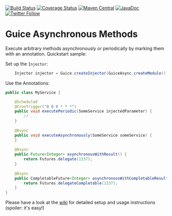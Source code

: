 [![Build Status](https://travis-ci.org/skuzzle/guice-async-extension.svg?branch=master)](https://travis-ci.org/skuzzle/guice-async-extension) 
[![Coverage Status](https://coveralls.io/repos/skuzzle/guice-async-extension/badge.svg?branch=master&service=github)](https://coveralls.io/github/skuzzle/guice-async-extension?branch=master)
[![Maven Central](https://maven-badges.herokuapp.com/maven-central/de.skuzzle.inject/guice-async-extension/badge.svg)](https://maven-badges.herokuapp.com/maven-central/de.skuzzle.inject/guice-async-extension)
[![JavaDoc](http://javadoc-badge.appspot.com/de.skuzzle.inject/guice-async-extension.svg?label=JavaDoc)](http://javadoc-badge.appspot.com/de.skuzzle.inject/guice-async-extension)
[![Twitter Follow](https://img.shields.io/twitter/follow/skuzzleOSS.svg?style=social)](https://twitter.com/skuzzleOSS)

# Guice Asynchronous Methods

Execute arbitrary methods asynchronously or periodically by marking them with an 
annotation. Quickstart sample:

Set up the `Injector`:

```java
    Injector injector = Guice.createInjector(GuiceAsync.createModule());
```

Use the Annotations:

```java
public class MyService {

    @Scheduled
    @CronTrigger("0 0 0 * * *")
    public void executePeriodic(SomeService injectedParameter) {
        // ...
    }
    
    @Async
    public void executeAsynchronously(SomeService someService) {
    }
    
    @Async
    public Future<Integer> asynchronousWithResult() {
        return Futures.delegate(1337);
    }
    
    @Async
    public CompletableFuture<Integer> asynchronousWithCompletableResult() {
        return Futures.delegateCompletable(1337);
    }
}
```

Please have a look at the [wiki](https://github.com/skuzzle/guice-async-extension/wiki)
for detailed setup and usage instructions (spoiler: it's easy!)
